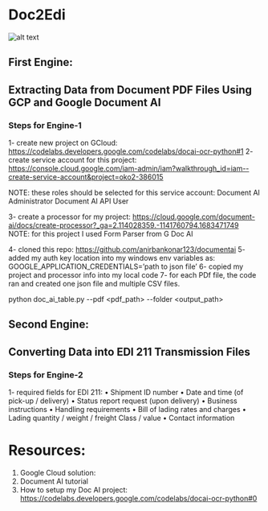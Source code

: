 # Doc2Edi

![alt text](https://github.com/[username]/[reponame]/blob/[branch]/image.jpg?raw=true)

## First Engine: 
## Extracting Data from Document PDF Files Using GCP and Google Document AI

### Steps for Engine-1  
1- create new project on GCloud: https://codelabs.developers.google.com/codelabs/docai-ocr-python#1
2- create service account for this project: https://console.cloud.google.com/iam-admin/iam?walkthrough_id=iam--create-service-account&project=oko2-386015

NOTE: these roles should be selected for this service account: Document AI Administrator
Document AI API User

3- create a processor for my project: https://cloud.google.com/document-ai/docs/create-processor?_ga=2.114028359.-1141760794.1683471749
NOTE: for this project I used Form Parser from G Doc AI

4- cloned this repo:  https://github.com/anirbankonar123/documentai 
5- added my auth key location into my windows env variables as: GOOGLE_APPLICATION_CREDENTIALS=’path to json file’
6- copied my project and processor info into my local code
7- for each PDf file, the code ran and created one json file and multiple CSV files.

python doc_ai_table.py --pdf <pdf_path> --folder <output_path>

## Second Engine: 
## Converting Data into EDI 211 Transmission Files

### Steps for Engine-2  


1- required fields for EDI 211:
• Shipment ID number
• Date and time (of pick-up / delivery)
• Status report request (upon delivery)
• Business instructions
• Handling requirements
• Bill of lading rates and charges
• Lading quantity / weight / freight Class / value
• Contact information



# Resources:
1) Google Cloud solution:
2) Document AI tutorial
3) How to setup my Doc AI project: https://codelabs.developers.google.com/codelabs/docai-ocr-python#0 
